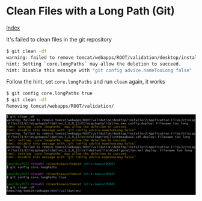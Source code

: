 # Clean Files with a Long Path (Git)

[Index](index.md)

It's failed to clean files in the git repository

```bash
$ git clean -df
warning: failed to remove tomcat/webapps/ROOT/validation/desktop/installer2/Application Files/HelloLaptopValidation_1_1_0_13/source/HelloLaptopValidation/bin/Release/app(2).publish/Application Files(2)/HelloLaptopValidation_1_1_0_13/HelloLaptopValidation.exe.config.deploy: Filename too long
hint: Setting `core.longPaths` may allow the deletion to succeed.
hint: Disable this message with "git config advice.nameTooLong false"
```

Follow the hint, set `core.longPaths` and run `clean` again, it works

```bash
$ git config core.longPaths true
$ git clean -df
Removing tomcat/webapps/ROOT/validation/
```

![core.longPaths](images/git.config.core.longPaths.png)
